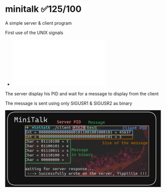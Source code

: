 # minitalk ✅125/100
A simple server & client program

First use of the UNIX signals

- ![minitalk subject](fr.minitalk.subject.pdf)

The server display his PID and wait for a message to display from the client

The message is sent using only SIGUSR1 & SIGUSR2 as binary

![](client_binary_signal.PNG)
